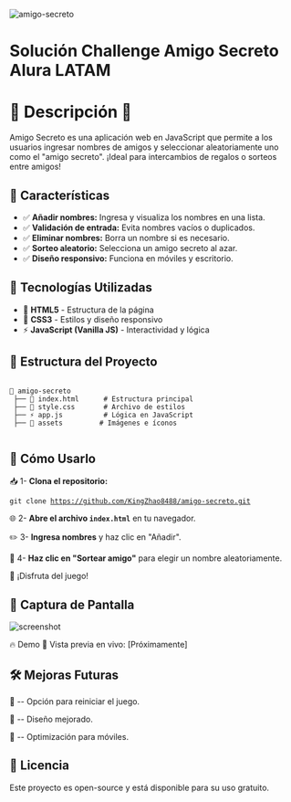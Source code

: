 
![amigo-secreto](https://github.com/user-attachments/assets/9c345e35-f627-4e15-bf69-fb7ea1f6b650)
<h1>Solución Challenge Amigo Secreto Alura LATAM</h1>

# 🎉 Descripción 🎁  

Amigo Secreto es una aplicación web en JavaScript que permite a los usuarios ingresar nombres de amigos y seleccionar aleatoriamente uno como el "amigo secreto". ¡Ideal para intercambios de regalos o sorteos entre amigos!  

## 📌 Características  

- ✅ **Añadir nombres:** Ingresa y visualiza los nombres en una lista.  
- ✅ **Validación de entrada:** Evita nombres vacíos o duplicados.  
- ✅ **Eliminar nombres:** Borra un nombre si es necesario.  
- ✅ **Sorteo aleatorio:** Selecciona un amigo secreto al azar.  
- ✅ **Diseño responsivo:** Funciona en móviles y escritorio.  

## 🚀 Tecnologías Utilizadas  

- 📄 **HTML5** - Estructura de la página  
- 🎨 **CSS3** - Estilos y diseño responsivo  
- ⚡ **JavaScript (Vanilla JS)** - Interactividad y lógica  

## 📂 Estructura del Proyecto  

<pre><code>
📂 amigo-secreto  
 ├── 📄 index.html      # Estructura principal  
 ├── 🎨 style.css       # Archivo de estilos  
 ├── ⚡ app.js          # Lógica en JavaScript  
 ├── 📁 assets         # Imágenes e íconos  
    </code></pre>

## 📖 Cómo Usarlo  


📥 1-  <strong>Clona el repositorio:</strong>
        <pre><code>git clone https://github.com/KingZhao8488/amigo-secreto.git</code></pre>
🌐 2-  <strong>Abre el archivo <code>index.html</code></strong> en tu navegador.

✏️ 3-  <strong>Ingresa nombres</strong> y haz clic en "Añadir".

🎲 4-  <strong>Haz clic en "Sortear amigo"</strong> para elegir un nombre aleatoriamente.

🎉 ¡Disfruta del juego!

## 📸 Captura de Pantalla

![screenshot](https://github.com/user-attachments/assets/ba5eb475-8b40-491a-bdec-d99cb582df46)


🔥 Demo
🔗 Vista previa en vivo: [Próximamente]

## 🛠️ Mejoras Futuras
🔄 -- Opción para reiniciar el juego.

🎨 -- Diseño mejorado.

📱  -- Optimización para móviles.

## 📜 Licencia
Este proyecto es open-source y está disponible para su uso gratuito.
